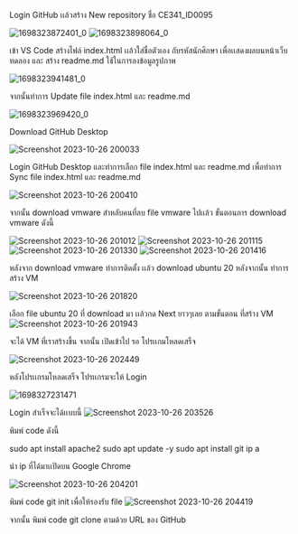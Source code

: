 Login GitHub เเล้วสร้าง New repository ชื่อ CE341_ID0095

![1698323872401_0](https://github.com/NATTO-DPU/CE341_ID0095/assets/144225177/1c4dd619-48da-441f-a3c3-842fdc46dc83)
![1698323898064_0](https://github.com/NATTO-DPU/CE341_ID0095/assets/144225177/ac95eccf-ed2a-469d-8ccc-fb7ce42d51c5)


เข้า VS Code สร้างไฟล์ index.html เเล้วใส่ชื่อตัวเอง กับรหัสนักศึกษา เพื่อเเสดงผลบนหน้าเว็บทดลอง
และ สร้าง readme.md ใช้ในการลงข้อมูลรูปภาพ

![1698323941481_0](https://github.com/NATTO-DPU/CE341_ID0095/assets/144225177/df04482d-6d66-4797-99a6-d5b40011b8c4)


จากนั้นทำการ Update file index.html และ readme.md

![1698323969420_0](https://github.com/NATTO-DPU/CE341_ID0095/assets/144225177/b50bfdff-67bb-4a46-a1d7-e3e9b5b545de)


Download GitHub Desktop 

![Screenshot 2023-10-26 200033](https://github.com/NATTO-DPU/CE341_ID0095/assets/144225177/0abb1f09-b5df-47ac-ad80-4be4d403292e)


Login GitHub Desktop และทำการเลือก file index.html และ readme.md เพื่อทำการ Sync file index.html และ readme.md

![Screenshot 2023-10-26 200410](https://github.com/NATTO-DPU/CE341_ID0095/assets/144225177/20e05bf6-cf54-4c5a-95de-165fb3e20e01)


จากนั้น download vmware สำหลับคนที่ลบ file vmware ไปเเล้ว ขั้นตอนการ download vmware ดังนี้

![Screenshot 2023-10-26 201012](https://github.com/NATTO-DPU/CE341_ID0095/assets/144225177/f87b981e-b9fe-488c-92ed-174145750960)
![Screenshot 2023-10-26 201115](https://github.com/NATTO-DPU/CE341_ID0095/assets/144225177/0e627774-ce4b-4afd-a172-2306e416bb60)
![Screenshot 2023-10-26 201330](https://github.com/NATTO-DPU/CE341_ID0095/assets/144225177/612107c2-47dd-4786-b74e-a59a585e868c)
![Screenshot 2023-10-26 201416](https://github.com/NATTO-DPU/CE341_ID0095/assets/144225177/70d4a9a5-378a-4475-a4d9-cc3278a6618a)


หลังจาก download vmware ทำการติดตั้ง เเล้ว download ubuntu 20 หลังจากนั้น ทำการสร้าง VM

![Screenshot 2023-10-26 201820](https://github.com/NATTO-DPU/CE341_ID0095/assets/144225177/1a19aa77-21d9-444f-90f9-397c08d68ec0)


เลือก file ubuntu 20  ที่ download มา เเล้วกด Next ยาวๆเลย ตามขั้นตอน ที่สร้าง VM 
![Screenshot 2023-10-26 201943](https://github.com/NATTO-DPU/CE341_ID0095/assets/144225177/f6bd561e-d0db-4340-87d3-c307f1e23f77)


จะได้ VM ที่เราสร้างขึ้น  จากนั้น เปิดเข้าไป รอ โปรเเกมโหลดเสร็จ

![Screenshot 2023-10-26 202449](https://github.com/NATTO-DPU/CE341_ID0095/assets/144225177/23334c40-5955-4084-b5e7-fde5b5698164)


หลังโปรเเกรมโหลดเสร็จ โปรเเกรมจะให้ Login 

![1698327231471](https://github.com/NATTO-DPU/CE341_ID0095/assets/144225177/4293019f-54c3-4b37-b9a7-75e4a1286e63)


Login  สำเร็จจะได้เเบบนี้
![Screenshot 2023-10-26 203526](https://github.com/NATTO-DPU/CE341_ID0095/assets/144225177/910f45f2-9eb5-4d38-b7ef-f67e153871c0)

พิมพ์  code ดังนี้

sudo apt install apache2
sudo apt update -y
sudo apt install git
ip a

นำ ip ที่ได้มาเเปิดบน Google Chrome

![Screenshot 2023-10-26 204201](https://github.com/NATTO-DPU/CE341_ID0095/assets/144225177/2315c675-4740-470b-94b2-66cd8e7ea382)

พิมพ์  code
git init
เพื่อให้รองรับ file 
![Screenshot 2023-10-26 204419](https://github.com/NATTO-DPU/CE341_ID0095/assets/144225177/dde29e4b-13f7-4de3-bbfc-8342f3f674f0)


จากนั้น พิมพ์  code
git clone ตามด้วย URL ของ GitHub






